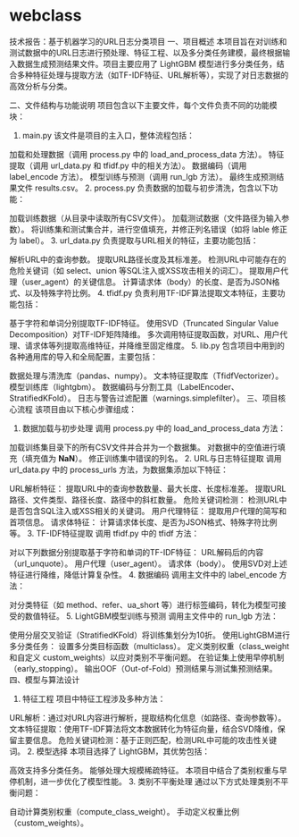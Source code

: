 # webclass
技术报告：基于机器学习的URL日志分类项目
一、项目概述
本项目旨在对训练和测试数据中的URL日志进行预处理、特征工程、以及多分类任务建模，最终根据输入数据生成预测结果文件。项目主要应用了 LightGBM 模型进行多分类任务，结合多种特征处理与提取方法（如TF-IDF特征、URL解析等），实现了对日志数据的高效分析与分类。

二、文件结构与功能说明
项目包含以下主要文件，每个文件负责不同的功能模块：

1. main.py
该文件是项目的主入口，整体流程包括：

加载和处理数据（调用 process.py 中的 load_and_process_data 方法）。
特征提取（调用 url_data.py 和 tfidf.py 中的相关方法）。
数据编码（调用 label_encode 方法）。
模型训练与预测（调用 run_lgb 方法）。
最终生成预测结果文件 results.csv。
2. process.py
负责数据的加载与初步清洗，包含以下功能：

加载训练数据（从目录中读取所有CSV文件）。
加载测试数据（文件路径为输入参数）。
将训练集和测试集合并，进行空值填充，并修正列名错误（如将 lable 修正为 label）。
3. url_data.py
负责提取与URL相关的特征，主要功能包括：

解析URL中的查询参数。
提取URL路径长度及其标准差。
检测URL中可能存在的危险关键词（如 select、union 等SQL注入或XSS攻击相关的词汇）。
提取用户代理（user_agent）的关键信息。
计算请求体（body）的长度、是否为JSON格式、以及特殊字符比例。
4. tfidf.py
负责利用TF-IDF算法提取文本特征，主要功能包括：

基于字符和单词分别提取TF-IDF特征。
使用SVD（Truncated Singular Value Decomposition）对TF-IDF矩阵降维。
多次调用特征提取函数，对URL、用户代理、请求体等列提取高维特征，并降维至固定维度。
5. lib.py
包含项目中用到的各种通用库的导入和全局配置，主要包括：

数据处理与清洗库（pandas、numpy）。
文本特征提取库（TfidfVectorizer）。
模型训练库（lightgbm）。
数据编码与分割工具（LabelEncoder、StratifiedKFold）。
日志与警告过滤配置（warnings.simplefilter）。
三、项目核心流程
该项目由以下核心步骤组成：

1. 数据加载与初步处理
调用 process.py 中的 load_and_process_data 方法：

加载训练集目录下的所有CSV文件并合并为一个数据集。
对数据中的空值进行填充（填充值为 __NaN__）。
修正训练集中错误的列名。
2. URL与日志特征提取
调用 url_data.py 中的 process_urls 方法，为数据集添加以下特征：

URL解析特征：
提取URL中的查询参数数量、最大长度、长度标准差。
提取URL路径、文件类型、路径长度、路径中的斜杠数量。
危险关键词检测：
检测URL中是否包含SQL注入或XSS相关的关键词。
用户代理特征：
提取用户代理的简写和首项信息。
请求体特征：
计算请求体长度、是否为JSON格式、特殊字符比例等。
3. TF-IDF特征提取
调用 tfidf.py 中的 tfidf 方法：

对以下列数据分别提取基于字符和单词的TF-IDF特征：
URL解码后的内容（url_unquote）。
用户代理（user_agent）。
请求体（body）。
使用SVD对上述特征进行降维，降低计算复杂性。
4. 数据编码
调用主文件中的 label_encode 方法：

对分类特征（如 method、refer、ua_short 等）进行标签编码，转化为模型可接受的数值特征。
5. LightGBM模型训练与预测
调用主文件中的 run_lgb 方法：

使用分层交叉验证（StratifiedKFold）将训练集划分为10折。
使用LightGBM进行多分类任务：
设置多分类目标函数（multiclass）。
定义类别权重（class_weight 和自定义 custom_weights）以应对类别不平衡问题。
在验证集上使用早停机制（early_stopping）。
输出OOF（Out-of-Fold）预测结果与测试集预测结果。
四、模型与算法设计
1. 特征工程
项目中特征工程涉及多种方法：

URL解析：通过对URL内容进行解析，提取结构化信息（如路径、查询参数等）。
文本特征提取：使用TF-IDF算法将文本数据转化为特征向量，结合SVD降维，保留主要信息。
危险关键词检测：基于正则匹配，检测URL中可能的攻击性关键词。
2. 模型选择
本项目选择了 LightGBM，其优势包括：

高效支持多分类任务。
能够处理大规模稀疏特征。
本项目中结合了类别权重与早停机制，进一步优化了模型性能。
3. 类别不平衡处理
通过以下方式处理类别不平衡问题：

自动计算类别权重（compute_class_weight）。
手动定义权重比例（custom_weights）。

